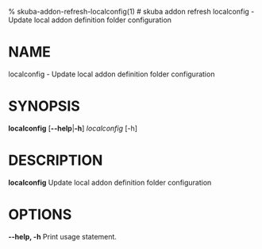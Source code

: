 % skuba-addon-refresh-localconfig(1) # skuba addon refresh localconfig - Update local addon definition folder configuration

# NAME

localconfig - Update local addon definition folder configuration

# SYNOPSIS
**localconfig**
[**--help**|**-h**]
*localconfig* [-h]

# DESCRIPTION
**localconfig** Update local addon definition folder configuration

# OPTIONS

**--help, -h**
  Print usage statement.
